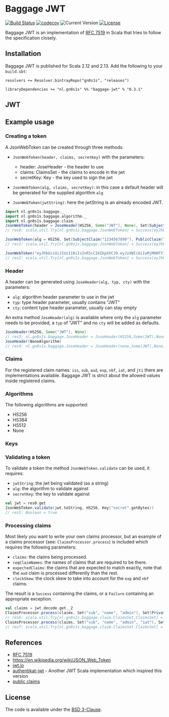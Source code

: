 # Baggage JWT

[![Build Status](https://travis-ci.org/Philippus/baggage-jwt.svg?branch=master)](https://travis-ci.org/Philippus/baggage-jwt)
[![codecov](https://codecov.io/gh/Philippus/baggage-jwt/branch/master/graph/badge.svg)](https://codecov.io/gh/Philippus/baggage-jwt)
![Current Version](https://img.shields.io/badge/version-0.3.1-brightgreen.svg?style=flat "0.3.1")
[![License](https://img.shields.io/badge/License-BSD%203--Clause-blue.svg?style=flat "BSD 3-Clause")](LICENSE.md)

Baggage JWT is an implementation of [RFC 7519](https://tools.ietf.org/html/rfc7519) in Scala that tries to follow the
specification closely.

## Installation
Baggage JWT is published for Scala 2.12 and 2.13. Add the following to your `build.sbt`:

```
resolvers += Resolver.bintrayRepo("gn0s1s", "releases")

libraryDependencies += "nl.gn0s1s" %% "baggage-jwt" % "0.3.1"
```

## JWT

## Example usage

### Creating a token
A JsonWebToken can be created through three methods:
- `JsonWebToken(header, claims, secretKey)` with the parameters: 
  - header: JoseHeader - the header to use
  - claims: ClaimsSet - the claims to encode in the jwt
  - secretKey: Key - the key used to sign the jwt

- `JsonWebToken(alg, claims, secretKey)`: in this case a default header will be generated for the supplied algorithm `alg`

- `JsonWebToken(jwtString)`: here the jwtString is an already encoded JWT.

```scala
import nl.gn0s1s.baggage._
import nl.gn0s1s.baggage.algorithm._
import nl.gn0s1s.baggage.claim._
JsonWebToken(header = JoseHeader(HS256, Some("JWT"), None), Set(SubjectClaim("1234567890"), PublicClaim("name", "John Doe"), PrivateClaim("admin", true)), Key("secret".getBytes))
// res0: scala.util.Try[nl.gn0s1s.baggage.JsonWebToken] = Success(eyJhbGciOiJIUzI1NiIsInR5cCI6IkpXVCJ9.eyJzdWIiOiIxMjM0NTY3ODkwIiwibmFtZSI6IkpvaG4gRG9lIiwiYWRtaW4iOnRydWV9.TJVA95OrM7E2cBab30RMHrHDcEfxjoYZgeFONFh7HgQ)

JsonWebToken(alg = HS256, Set(SubjectClaim("1234567890"), PublicClaim("name", "John Doe"), PrivateClaim("admin", true)), Key("secret".getBytes))
// res1: scala.util.Try[nl.gn0s1s.baggage.JsonWebToken] = Success(eyJhbGciOiJIUzI1NiIsInR5cCI6IkpXVCJ9.eyJzdWIiOiIxMjM0NTY3ODkwIiwibmFtZSI6IkpvaG4gRG9lIiwiYWRtaW4iOnRydWV9.TJVA95OrM7E2cBab30RMHrHDcEfxjoYZgeFONFh7HgQ)

JsonWebToken("eyJhbGciOiJIUzI1NiIsInR5cCI6IkpXVCJ9.eyJzdWIiOiIxMjM0NTY3ODkwIiwibmFtZSI6IkpvaG4gRG9lIiwiYWRtaW4iOnRydWV9.TJVA95OrM7E2cBab30RMHrHDcEfxjoYZgeFONFh7HgQ")
// res2: scala.util.Try[nl.gn0s1s.baggage.JsonWebToken] = Success(eyJhbGciOiJIUzI1NiIsInR5cCI6IkpXVCJ9.eyJzdWIiOiIxMjM0NTY3ODkwIiwibmFtZSI6IkpvaG4gRG9lIiwiYWRtaW4iOnRydWV9.TJVA95OrM7E2cBab30RMHrHDcEfxjoYZgeFONFh7HgQ)
```
### Header
A header can be generated using `JoseHeader(alg, typ, cty)` with the parameters:
- `alg`: algorithm header parameter to use in the jwt
- `typ`: type header parameter, usually contains "JWT"
- `cty`: content type header parameter, usually can stay empty

An extra method `JoseHeader(alg)` is available where only the `alg` parameter needs to be provided, a `typ` of "JWT" and
no `cty` will be added as defaults.

```scala
JoseHeader(HS256, Some("JWT"), None)
// res3: nl.gn0s1s.baggage.JoseHeader = JoseHeader(HS256,Some(JWT),None)
JoseHeader(NoneAlgorithm)
// res4: nl.gn0s1s.baggage.JoseHeader = JoseHeader(none,Some(JWT),None)
```
### Claims
For the registered claim names: `iss`, `sub`, `aud`, `exp`, `nbf`, `iat`, and `jti` there are implementations available.
Baggage JWT is strict about the allowed values inside registered claims.
 
### Algorithms
The following algorithms are supported:
- HS256
- HS384
- HS512
- None

### Keys

### Validating a token
To validate a token the method `JsonWebToken.validate` can be used, it requires:
- `jwtString`: the jwt being validated (as a string)
- `alg`: the algorithm to validate against
- `secretKey`: the key to validate against

```scala
val jwt = res0.get
JsonWebToken.validate(jwt.toString, HS256, Key("secret".getBytes))
// res5: Boolean = true

```
### Processing claims
Most likely you want to write your own claims processor, but an example of a claims processor
(see: `ClaimsProcessor.process`) is included which requires the following parameters:
- `claims`: the claims being processed.
- `reqClaimNames`: the names of claims that are required to be there.
- `expectedClaims`: the claims that are expected to match exactly, note that the `aud` claim is processed differently than the rest.
- `clockSkew`: the clock skew to take into account for the `exp` and `nbf` claims.

The result is a `Success` containing the claims, or a `Failure` containing an appropriate exception.

```scala
val claims = jwt.decode.get._2
ClaimsProcessor.process(claims, Set("sub", "name", "admin"), Set(PrivateClaim("admin", true)), java.time.Duration.ZERO)
// res6: scala.util.Try[nl.gn0s1s.baggage.claim.ClaimsSet.ClaimsSet] = Success(Set(SubjectClaim(1234567890), PublicClaim(name,John Doe), PrivateClaim(admin,true)))
ClaimsProcessor.process(claims, Set("sub", "name", "admin", "iat"), Set(PrivateClaim("admin", true)), java.time.Duration.ZERO)
// res7: scala.util.Try[nl.gn0s1s.baggage.claim.ClaimsSet.ClaimsSet] = Failure(java.lang.IllegalArgumentException: Not all required claim names present in claims set)
```
## References
 - [RFC 7519](https://tools.ietf.org/html/rfc7519)
 - https://en.wikipedia.org/wiki/JSON_Web_Token
 - [jwt.io](https://jwt.io/)
 - [authentikat-jwt](https://github.com/jasongoodwin/authentikat-jwt) - Another JWT Scala implementation which inspired
 this version
- [public claims](https://www.iana.org/assignments/jwt/jwt.xhtml)

## License
The code is available under the [BSD 3-Clause](LICENSE.md).
